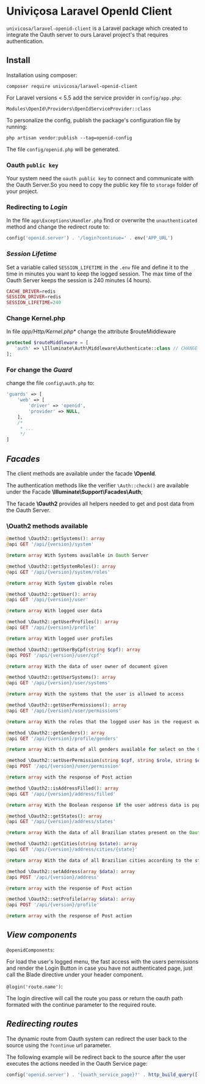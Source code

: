 # Univiçosa Laravel OpenId Client

`univicosa/laravel-openid-client` is a Laravel package which created to integrate the Oauth server to ours Laravel project's that requires authentication.

## Install

Installation using composer:

```
composer require univicosa/laravel-openid-client
```

For Laravel versions < 5.5 add the service provider in `config/app.php`:

```
Modules\OpenId\Providers\OpenIdServiceProvider::class
```

To personalize the config, publish the package's configuration file by running:

```
php artisan vendor:publish --tag=openid-config
```

The file `config/openid.php` will be generated.

### Oauth `public key`

Your system need the `oauth public key` to connect and communicate with the Oauth Server.So you need to copy the public key file to `storage` folder of your project.

### Redirecting to _Login_

In the file `app\Exceptions\Handler.php` find or overwrite the `unauthenticated` method and change the redirect route to:

```php
config('openid.server') . '/login?continue=' . env('APP_URL')
```

### _Session Lifetime_

Set a variable called `SESSION_LIFETIME` in the `.env` file and define it to the time in minutes you want to keep the logged session. The max time of the Oauth Server keeps the session is 240 minutes (4 hours).

```php
CACHE_DRIVER=redis
SESSION_DRIVER=redis
SESSION_LIFETIME=240
```

### Change Kernel.php
In file *app/Http/Kernel.php** change the attribute $routeMiddleware

```php
protected $routeMiddleware = [
   'auth' => \Illuminate\Auth\Middleware\Authenticate::class // CHANGE THIS
]; 
```

### For change the _Guard_

change the file `config\auth.php` to:

```php
'guards' => [
    'web' => [
        'driver' => 'openid',
        'provider' => NULL,
    ],
    /*
     * ...
     */
]
```

## _Facades_

The client methods are available under the facade **\OpenId**.

The authentication methods like the verifier `\Auth::check()` are available under the Facade **\Illuminate\Support\Facades\Auth**;

The facade **\Oauth2** provides all helpers needed to get and post data from the Oauth Server.

### \Ouath2 methods available

```php
@method \Oauth2::getSystems(): array
@api GET '/api/{version}/system'

@return array With Systems available in Oauth Server
```

```php
@method \Oauth2::getSystemRoles(): array
@api GET '/api/{version}/system/roles'

@return array With System givable roles
```

```php
@method \Oauth2::getUser(): array
@api GET '/api/{version}/user'

@return array With logged user data
```

```php
@method \Oauth2::getUserProfiles(): array
@api GET '/api/{version}/profile'

@return array With logged user profiles
```

```php
@method \Oauth2::getUserByCpf(string $cpf): array
@api POST '/api/{version}/user/cpf'

@return array With the data of user owner of document given
```

```php
@method \Oauth2::getUserSystems(): array
@api GET '/api/{version}/user/systems'

@return array With the systems that the user is allowed to access
```

```php
@method \Oauth2::getUserPermissions(): array
@api GET '/api/{version}/user/permissions'

@return array With the roles that the logged user has in the request owner
```

```php
@method \Oauth2::getGenders(): array
@api GET '/api/{version}/profile/genders'

@return array With th data of all genders available for select on the Oauth Server
```

```php
@method \Oauth2::setUserPermission(string $cpf, string $role, string $expires_at = ''): array
@api POST '/api/{version}/user/permission'

@return array with the response of Post action
```

```php
@method \Oauth2::isAddressFilled(): array
@api GET '/api/{version}/address/filled'

@return array With the Boolean response if the user address data is populated on the Oauth Server
```

```php
@method \Oauth2::getStates(): array
@api GET '/api/{version}/address/states'

@return array With the data of all Brazilian states present on the Oauth Server
```

```php
@method \Oauth2::getCities(string $state): array
@api GET '/api/{version}/address/cities/{state}'

@return array With the data of all Brazilian cities according to the state given present on the Oauth Server
```

```php
@method \Oauth2::setAddress(array $data): array
@api POST '/api/{version}/address'

@return array with the response of Post action
```

```php
@method \Oauth2::setProfile(array $data): array
@api POST '/api/{version}/profile'

@return array with the response of Post action
```

## _View components_

`@openidComponents`:

For load the user's logged menu, the fast access with the users permissions and render the Login Button in case you have not authenticated page, just call the Blade directive under your header component.

`@login('route.name')`:

The login directive will call the route you pass or return the oauth path formated with the continue parameter to the required route.

## _Redirecting routes_

The dynamic route from Oauth system can redirect the user back to the source using the `?continue` url parameter.

The following example will be redirect back to the source after the user executes the actions needed in the Oauth Service page:

```php
config('openid.server') . '{ouath_service_page}?' . http_build_query(['continue' => {route_to_redirect_back}])
```
